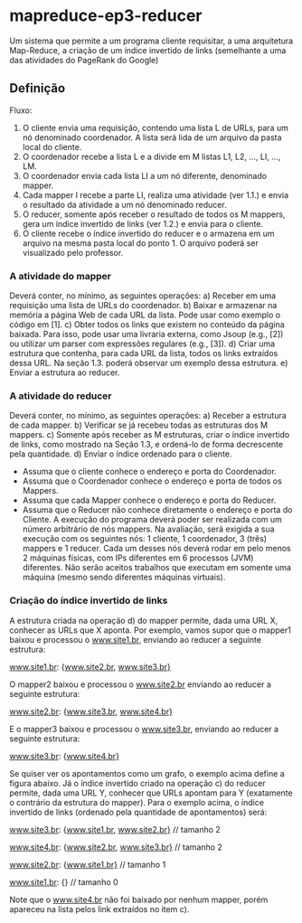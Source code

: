 # mapreduce-ep3-reducer
Um sistema que permite a um programa cliente requisitar, a uma arquitetura Map-Reduce, a criação de um índice invertido de links (semelhante a uma das atividades do PageRank do Google) 

## Definição
Fluxo:
1. O cliente envia uma requisição, contendo uma lista L de URLs, para um nó denominado coordenador. A lista será lida de um arquivo da pasta local do cliente.
2. O coordenador recebe a lista L e a divide em M listas L1, L2, …, LI, …, LM.
3. O coordenador envia cada lista LI a um nó diferente, denominado mapper.
4. Cada mapper I recebe a parte LI, realiza uma atividade (ver 1.1.) e envia o resultado da atividade a um nó denominado reducer.
5. O reducer, somente após receber o resultado de todos os M mappers, gera um índice invertido de links (ver 1.2.) e envia para o cliente.
6. O cliente recebe o índice invertido do reducer e o armazena em um arquivo na mesma pasta local do ponto 1. O arquivo poderá ser visualizado pelo professor.

### A atividade do mapper
Deverá conter, no mínimo, as seguintes operações:
a) Receber em uma requisição uma lista de URLs do coordenador.
b) Baixar e armazenar na memória a página Web de cada URL da lista. Pode usar como exemplo o código em [1].
c) Obter todos os links que existem no conteúdo da página baixada. Para isso, pode usar uma livraria externa, como Jsoup (e.g., [2]) ou utilizar um parser com expressões regulares (e.g., [3]).
d) Criar uma estrutura que contenha, para cada URL da lista, todos os links extraídos dessa URL. Na seção 1.3. poderá observar um exemplo dessa estrutura.
e) Enviar a estrutura ao reducer. 

### A atividade do reducer
Deverá conter, no mínimo, as seguintes operações:
a) Receber a estrutura de cada mapper.
b) Verificar se já recebeu todas as estruturas dos M mappers.
c) Somente após receber as M estruturas, criar o índice invertido de links, como mostrado na Seção 1.3, e ordená-lo de forma decrescente pela quantidade.
d) Enviar o índice ordenado para o cliente.
* Assuma que o cliente conhece o endereço e porta do Coordenador.
* Assuma que o Coordenador conhece o endereço e porta de todos os Mappers.
* Assuma que cada Mapper conhece o endereço e porta do Reducer.
* Assuma que o Reducer não conhece diretamente o endereço e porta do Cliente.
A execução do programa deverá poder ser realizada com um número arbitrário de nós mappers. Na avaliação, será exigida a sua execução com os seguintes nós: 1 cliente, 1 coordenador, 3 (três) mappers e 1 reducer. Cada um desses nós deverá rodar em pelo menos 2 máquinas físicas, com IPs diferentes em 6 processos (JVM) diferentes. Não serão  aceitos trabalhos que executam em somente uma máquina (mesmo sendo diferentes máquinas virtuais).

### Criação do índice invertido de links
A estrutura criada na operação d) do mapper permite, dada uma URL X, conhecer as URLs
que X aponta.
Por exemplo, vamos supor que o mapper1 baixou e processou o www.site1.br, enviando ao reducer a seguinte estrutura:

www.site1.br: {www.site2.br, www.site3.br}

O mapper2 baixou e processou o www.site2.br enviando ao reducer a seguinte estrutura:

www.site2.br: {www.site3.br, www.site4.br}

E o mapper3 baixou e processou o www.site3.br, enviando ao reducer a seguinte estrutura:

www.site3.br: {www.site4.br}

Se quiser ver os apontamentos como um grafo, o exemplo acima define a figura abaixo.
Já o índice invertido criado na operação c) do reducer permite, dada uma URL Y, conhecer que URLs apontam para Y (exatamente o contrário da estrutura do mapper). Para o exemplo acima, o índice invertido de links (ordenado pela quantidade de apontamentos) será:

www.site3.br: {www.site1.br, www.site2.br} // tamanho 2

www.site4.br: {www.site2.br, www.site3.br} // tamanho 2

www.site2.br: {www.site1.br} // tamanho 1

www.site1.br: {} // tamanho 0

Note que o www.site4.br não foi baixado por nenhum mapper, porém apareceu na lista pelos link extraídos no item c).

